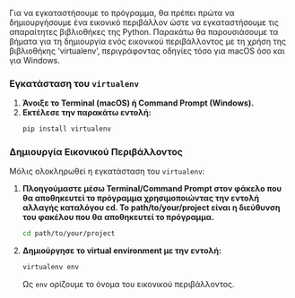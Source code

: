 Για να εγκαταστήσουμε το πρόγραμμα, θα πρέπει πρώτα να δημιουργήσουμε ένα εικονικό περιβάλλον ώστε να εγκαταστήσουμε τις απαραίτητες βιβλιοθήκες της Python. Παρακάτω θα παρουσιάσουμε τα βήματα για τη δημιουργία ενός εικονικού περιβάλλοντος με τη χρήση της βιβλιοθήκης ‘virtualenv’, περιγράφοντας οδηγίες τόσο για macOS όσο και για Windows.

### Εγκατάσταση του `virtualenv`

1. **Άνοιξε το Terminal (macOS) ή Command Prompt (Windows).**
2. **Εκτέλεσε την παρακάτω εντολή:**
   ```bash
   pip install virtualenv
   ```

### Δημιουργία Εικονικού Περιβάλλοντος

Μόλις ολοκληρωθεί η εγκατάσταση του `virtualenv`:

1. **Πλοηγούμαστε μέσω Terminal/Command Prompt στον φάκελο που θα αποθηκευτεί το πρόγραμμα χρησιμοποιώντας την εντολή αλλαγής καταλόγου cd. Το path/to/your/project είναι η διεύθυνση του φακέλου που θα αποθηκευτεί το πρόγραμμα.**
   ```bash
   cd path/to/your/project
   ```
2. **Δημιούργησε το virtual environment με την εντολή:**
   ```bash
   virtualenv env
   ```
   Ως `env` ορίζουμε το όνομα του εικονικού περιβάλλοντος.

